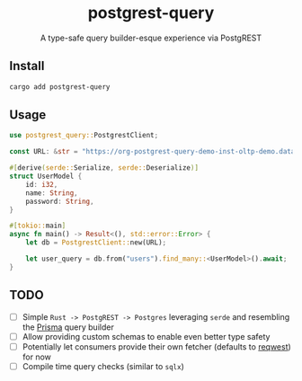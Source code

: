 <h1 align="center">postgrest-query</h1>
<p align="center">A type-safe query builder-esque experience via PostgREST</p>

## Install

```bash
cargo add postgrest-query
```

## Usage

```rust
use postgrest_query::PostgrestClient;

const URL: &str = "https://org-postgrest-query-demo-inst-oltp-demo.data-1.use1.tembo.io/restapi/v1";

#[derive(serde::Serialize, serde::Deserialize)]
struct UserModel {
    id: i32,
    name: String,
    password: String,
}

#[tokio::main]
async fn main() -> Result<(), std::error::Error> {
    let db = PostgrestClient::new(URL);

    let user_query = db.from("users").find_many::<UserModel>().await;
}
```

## TODO

- [ ] Simple `Rust -> PostgREST -> Postgres` leveraging `serde` and resembling the [Prisma](https://github.com/prisma/prisma) query builder
- [ ] Allow providing custom schemas to enable even better type safety
- [ ] Potentially let consumers provide their own fetcher (defaults to [reqwest](https://crates.io/crates/reqwest)) for now
- [ ] Compile time query checks (similar to `sqlx`)
